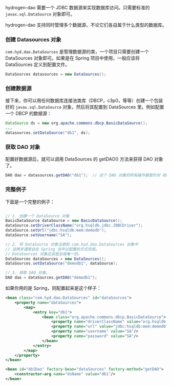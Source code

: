 hydrogen-dao 需要一个 JDBC 数据源来实现数据库访问。只需要标准的 `javax.sql.DataSource` 对象即可。

hydrogen-dao 支持同时管理多个数据源，不论它们各自属于什么类型的数据库。

### 创建 Datasources 对象

`com.hyd.dao.DataSources` 是管理数据源的类，一个项目只需要创建一个 DataSources 对象即可。如果是在 Spring 项目中使用，一般应该将 DataSources 定义到配置文件。

~~~java
DataSources datasources = new DataSources();
~~~

### 创建数据源

接下来，你可以用任何数据库连接池类库（DBCP，c3p0，等等）创建一个包装好的 `javax.sql.DataSource` 对象，然后将其配置到 DataSources 里。例如配置一个 DBCP 的数据源：

~~~java
DataSource ds = new org.apache.commons.dbcp.BasicDataSource();
...
datasources.setDataSource("db1", ds);
~~~

### 获取 DAO 对象

配置好数据源后，就可以调用 DataSources 的 getDAO() 方法来获得 DAO 对象了。

~~~java
DAO dao = datasources.getDAO("db1");  // 这个 DAO 对象的所有操作都是针对 db1 数据库
~~~

### 完整例子

下面是一个完整的例子：

~~~java

// 1. 创建一个 DataSource 对象
BasicDataSource dataSource = new BasicDataSource();
dataSource.setDriverClassName("org.hsqldb.jdbc.JDBCDriver");
dataSource.setUrl("jdbc:hsqldb:mem:demodb");
dataSource.setUsername("SA");

// 2. 将 DataSource 对象注册到 com.hyd.dao.DataSources 对象中
// 这两步通常会在 Spring 当中以配置的方式完成。
// DataSources 对象应该是全局唯一的。
DataSources dataSources = new DataSources();
dataSources.setDataSource("demodb1", dataSource);

// 3. 获取 DAO 对象。
DAO dao = dataSources.getDAO("demodb1");

~~~

如果你用的是 Spring，则配置起来是这个样子：

~~~xml
<bean class="com.hyd.dao.DataSources" id="dataSources">
    <property name="dataSources">
        <map>
            <entry key="db1">
                <bean class="org.apache.commons.dbcp.BasicDataSource">
                    <property name="driverClassName" value="org.hsqldb.jdbc.JDBCDriver"/>
                    <property name="url" value="jdbc:hsqldb:mem:demodb"/>
                    <property name="username" value="SA"/>
                    <property name="password" value="SA"/>
                </bean>
            </entry>
        </map>
    </property>
</bean>

<bean id="db1Dao" factory-bean="dataSources" factory-method="getDAO">
    <constructor-arg name="dsName" value="db1"/>
</bean>
~~~